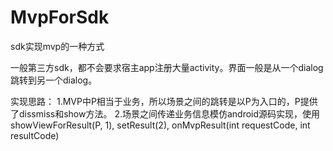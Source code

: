 # MvpForSdk
sdk实现mvp的一种方式

一般第三方sdk，都不会要求宿主app注册大量activity。界面一般是从一个dialog跳转到另一个dialog。

实现思路：
1.MVP中P相当于业务，所以场景之间的跳转是以P为入口的，P提供了dissmiss和show方法。
2.场景之间传递业务信息模仿android源码实现，使用showViewForResult(P, 1), setResult(2), onMvpResult(int requestCode, int resultCode)
